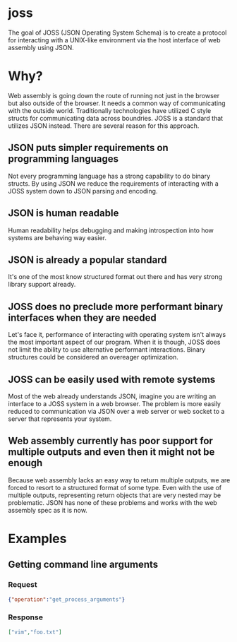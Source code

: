 # joss
The goal of JOSS (JSON Operating System Schema) is to create a protocol for interacting with a UNIX-like environment via the host interface of web assembly using JSON.

# Why?

Web assembly is going down the route of running not just in the browser but also outside of the browser.  It needs a common way of communicating with the outside world. Traditionally technologies have utilized C style structs for communicating data across boundries. JOSS is a standard that utilizes JSON instead. There are several reason for this approach.


## JSON puts simpler requirements on programming languages

Not every programming language has a strong capability to do binary structs. By using JSON we reduce the requirements of interacting with a JOSS system down to JSON parsing and encoding.


## JSON is human readable

Human readability helps debugging and making introspection into how systems are behaving way easier.


## JSON is already a popular standard

It's one of the most know structured format out there and has very strong library support already.


## JOSS does no preclude more performant binary interfaces when they are needed

Let's face it, performance of interacting with operating system isn't always the most important aspect of our program. When it is though, JOSS does not limit the ability to use alternative performant interactions. Binary structures could be considered an overeager optimization.


## JOSS can be easily used with remote systems

Most of the web already understands JSON, imagine you are writing an interface to a JOSS system in a web browser. The problem is more easily reduced to communication via JSON over a web server or web socket to a server that represents your system.


## Web assembly currently has poor support for multiple outputs and even then it might not be enough

Because web assembly lacks an easy way to return multiple outputs, we are forced to resort to a structured format of some type. Even with the use of multiple outputs, representing return objects that are very nested may be problematic. JSON has none of these problems and works with the web assembly spec as it is now.

# Examples

## Getting command line arguments

### Request

```json
{"operation":"get_process_arguments"}
```
### Response
```json
["vim","foo.txt"]
```
